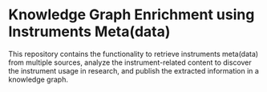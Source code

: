 # Knowledge Graph Enrichment using Instruments Meta(data)

This repository contains the functionality to retrieve instruments meta(data) from multiple sources, analyze the instrument-related content to discover the instrument usage in research, and publish the extracted information in a knowledge graph.
